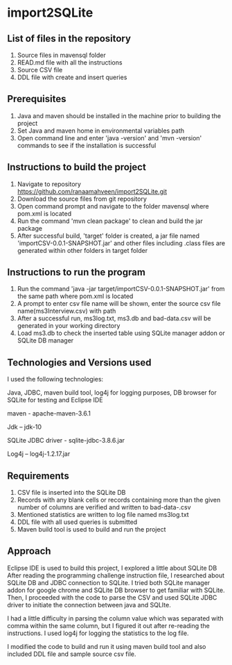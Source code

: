# import2SQLite
List of files in the repository
-----------------------------------------------------------------------------------------------------------------------
1. Source files in mavensql folder
2. READ.md file with all the instructions
3. Source CSV file 
4. DDL file with create and insert queries

Prerequisites
-----------------------------------------------------------------------------------------------------------------------
1. Java and maven should be installed in the machine prior to building the project
2. Set Java and maven home in environmental variables path
3. Open command line and enter 'java -version' and 'mvn -version' commands to see if the installation is successful

Instructions to build the project
-----------------------------------------------------------------------------------------------------------------------
1. Navigate to repository https://github.com/ranaamahveen/import2SQLite.git 
2. Download the source files from git repository 
3. Open command prompt and navigate to the folder mavensql where pom.xml is located
4. Run the command 'mvn clean package' to clean and build the jar package
5. After successful build, 'target' folder is created, a jar file named 'importCSV-0.0.1-SNAPSHOT.jar' and other files including .class files are generated within other folders in target folder

Instructions to run the program
-----------------------------------------------------------------------------------------------------------------------
1. Run the command 'java -jar target/importCSV-0.0.1-SNAPSHOT.jar' from the same path where pom.xml is located
2. A prompt to enter csv file name will be shown, enter the source csv file name(ms3Interview.csv) with path
3. After a successful run, ms3log.txt, ms3.db and bad-data<time-stamp>.csv will be generated in your working directory
4. Load ms3.db to check the inserted table using SQLite manager addon or SQLite DB manager

Technologies and Versions used
----------------------------------------
I used the following technologies:

Java, JDBC, maven build tool, log4j for logging purposes, DB browser for SQLite for testing and Eclipse IDE

maven - apache-maven-3.6.1

Jdk – jdk-10

SQLite JDBC driver - sqlite-jdbc-3.8.6.jar

Log4j – log4j-1.2.17.jar

Requirements
------------------------------------------------
1. CSV file is inserted into the SQLite DB
2. Records with any blank cells or records containing more than the given number of columns are verified and written to bad-data-<timestamp>.csv
3. Mentioned statistics are written to log file named ms3log.txt
4. DDL file with all used queries is submitted
5. Maven build tool is used to build and run the project

Approach
---------------------------------------------
Eclipse IDE is used to build this project, I explored a little about SQLite DB 
After reading the programming challenge instruction file, I researched about SQLite DB and JDBC connection to SQLite. I tried both SQLite manager addon for google chrome and SQLite DB browser to get familiar with SQLite. Then, I proceeded with the code to parse the CSV and used SQLite JDBC driver to initiate the connection between java and SQLIte.

I had a little difficulty in parsing the column value which was separated with comma within the same column, but I figured it out after re-reading the instructions. I used log4j for logging the statistics to the log file.

I modified the code to build and run it using maven build tool and also included DDL file and sample source csv file.
